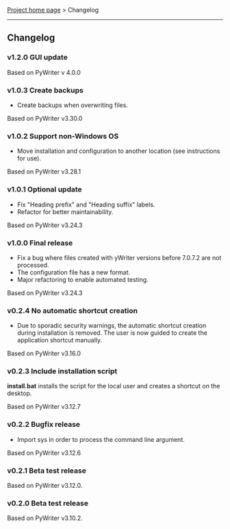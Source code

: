 [Project home page](index) > Changelog

------------------------------------------------------------------------

## Changelog

### v1.2.0 GUI update

Based on PyWriter v 4.0.0

### v1.0.3 Create backups

- Create backups when overwriting files.

Based on PyWriter v3.30.0

### v1.0.2 Support non-Windows OS

- Move installation and configuration to another location (see instructions for use).

Based on PyWriter v3.28.1

### v1.0.1 Optional update

- Fix "Heading prefix" and "Heading suffix" labels.
- Refactor for better maintainability.

Based on PyWriter v3.24.3

### v1.0.0 Final release

- Fix a bug where files created with yWriter versions before 7.0.7.2 are not processed.
- The configuration file has a new format.
- Major refactoring to enable automated testing.

Based on PyWriter v3.24.3

### v0.2.4 No automatic shortcut creation

- Due to sporadic security warnings, the automatic shortcut creation during installation is removed. The user is now guided to create the application shortcut manually.  

Based on PyWriter v3.16.0

### v0.2.3 Include installation script

**install.bat** installs the script for the local user and creates a 
shortcut on the desktop.

Based on PyWriter v3.12.7

### v0.2.2 Bugfix release

- Import sys in order to process the command line argument.

Based on PyWriter v3.12.6

### v0.2.1 Beta test release 

Based on PyWriter v3.12.0.

### v0.2.0 Beta test release 

Based on PyWriter v3.10.2.

